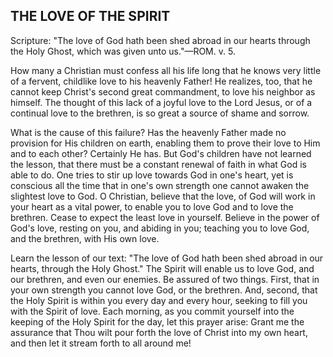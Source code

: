 ## THE LOVE OF THE SPIRIT ##

Scripture: "The love of God hath been shed abroad in our hearts through the Holy Ghost, which was given unto us."—ROM. v. 5.



How many a Christian must confess all his life long that he knows very little of a fervent, childlike love to his heavenly Father! He realizes, too, that he cannot keep Christ's second great commandment, to love his neighbor as himself. The thought of this lack of a joyful love to the Lord Jesus, or of a continual love to the brethren, is so great a source of shame and sorrow.



What is the cause of this failure? Has the heavenly Father made no provision for His children on earth, enabling them to prove their love to Him and to each other? Certainly He has. But God's children have not learned the lesson, that there must be a constant renewal of faith in what God is able to do. One tries to stir up love towards God in one's heart, yet is conscious all the time that in one's own strength one cannot awaken the slightest love to God. O Christian, believe that the love, of God will work in your heart as a vital power, to enable you to love God and to love the brethren. Cease to expect the least love in yourself. Believe in the power of God's love, resting on you, and abiding in you; teaching you to love God, and the brethren, with His own love.



Learn the lesson of our text: "The love of God hath been shed abroad in our hearts, through the Holy Ghost." The Spirit will enable us to love God, and our brethren, and even our enemies. Be assured of two things. First, that in your own strength you cannot love God, or the brethren. And, second, that the Holy Spirit is within you every day and every hour, seeking to fill you with the Spirit of love. Each morning, as you commit yourself into the keeping of the Holy Spirit for the day, let this prayer arise: Grant me the assurance that Thou wilt pour forth the love of Christ into my own heart, and then let it stream forth to all around me!


